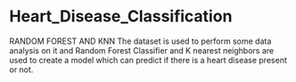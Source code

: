 # Heart_Disease_Classification
RANDOM FOREST AND KNN
The dataset is used to perform some data analysis on it and Random Forest Classifier and K nearest neighbors are used to create a model which can predict if there is a heart disease present or not. 
